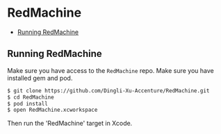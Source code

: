 # RedMachine
- [Running RedMachine](#running-redMachine)


## Running RedMachine

Make sure you have access to the `RedMachine` repo.
Make sure you have installed gem and pod.

```sh
$ git clone https://github.com/Dingli-Xu-Accenture/RedMachine.git
$ cd RedMachine
$ pod install
$ open RedMachine.xcworkspace
```

Then run the 'RedMachine' target in Xcode.
